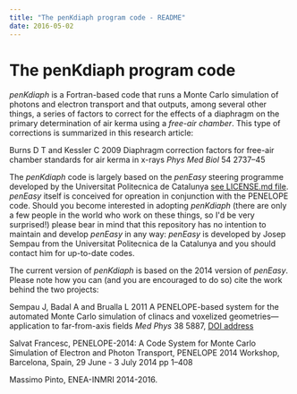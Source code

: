 ```yaml
---
title: "The penKdiaph program code - README"
date: 2016-05-02
---
```


# The penKdiaph program code

_penKdiaph_ is a Fortran-based code that runs a Monte Carlo simulation of photons and electron transport and that outputs, among several other things, a series of factors to correct for the effects of a diaphragm on the primary determination of air kerma using a _free-air chamber_.  This type of corrections is summarized in this research article:

Burns D T and Kessler C 2009 Diaphragm correction factors for free-air chamber standards for air kerma in x-rays *Phys Med Biol* 54 2737–45

The  _penKdiaph_ code is largely based on the _penEasy_ steering programme developed by the Universitat Politecnica de Catalunya [see LICENSE.md file](LICENSE.md). _penEasy_ itself is conceived for opreation in conjunction with the PENELOPE code. Should you become interested in adopting _penKdiaph_ (there are only a few people in the world who work on these things, so I'd be very surprised!) please bear in mind that this repository has no intention to maintain and develop _penEasy_ in any way: _penEasy_ is developed by Josep Sempau from the Universitat Politecnica de la Catalunya and you should contact him for up-to-date codes.

The current version of _penKdiaph_ is based on the 2014 version of _penEasy_. Please note how you can (and you are encouraged to do so) cite the work behind the two projects:

Sempau J, Badal A and Brualla L 2011 A PENELOPE-based system for the automated Monte Carlo simulation of clinacs and voxelized geometries—application to far-from-axis fields *Med Phys* 38 5887, [DOI address](http://dx.doi.org/10.1118/1.3643029)

Salvat Francesc, PENELOPE-2014: A Code System for Monte Carlo Simulation of Electron and Photon Transport, PENELOPE 2014 Workshop, Barcelona, Spain, 29 June - 3 July 2014 pp 1–408

Massimo Pinto, ENEA-INMRI 2014-2016.
